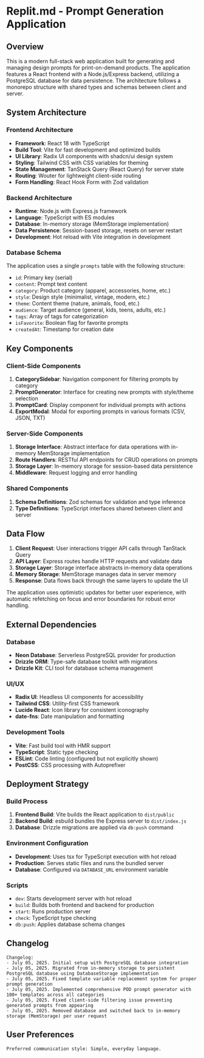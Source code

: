 # Replit.md - Prompt Generation Application

## Overview

This is a modern full-stack web application built for generating and managing design prompts for print-on-demand products. The application features a React frontend with a Node.js/Express backend, utilizing a PostgreSQL database for data persistence. The architecture follows a monorepo structure with shared types and schemas between client and server.

## System Architecture

### Frontend Architecture
- **Framework**: React 18 with TypeScript
- **Build Tool**: Vite for fast development and optimized builds
- **UI Library**: Radix UI components with shadcn/ui design system
- **Styling**: Tailwind CSS with CSS variables for theming
- **State Management**: TanStack Query (React Query) for server state
- **Routing**: Wouter for lightweight client-side routing
- **Form Handling**: React Hook Form with Zod validation

### Backend Architecture
- **Runtime**: Node.js with Express.js framework
- **Language**: TypeScript with ES modules
- **Database**: In-memory storage (MemStorage implementation)
- **Data Persistence**: Session-based storage, resets on server restart
- **Development**: Hot reload with Vite integration in development

### Database Schema
The application uses a single `prompts` table with the following structure:
- `id`: Primary key (serial)
- `content`: Prompt text content
- `category`: Product category (apparel, accessories, home, etc.)
- `style`: Design style (minimalist, vintage, modern, etc.)
- `theme`: Content theme (nature, animals, food, etc.)
- `audience`: Target audience (general, kids, teens, adults, etc.)
- `tags`: Array of tags for categorization
- `isFavorite`: Boolean flag for favorite prompts
- `createdAt`: Timestamp for creation date

## Key Components

### Client-Side Components
1. **CategorySidebar**: Navigation component for filtering prompts by category
2. **PromptGenerator**: Interface for creating new prompts with style/theme selection
3. **PromptCard**: Display component for individual prompts with actions
4. **ExportModal**: Modal for exporting prompts in various formats (CSV, JSON, TXT)

### Server-Side Components
1. **Storage Interface**: Abstract interface for data operations with in-memory MemStorage implementation
2. **Route Handlers**: RESTful API endpoints for CRUD operations on prompts
3. **Storage Layer**: In-memory storage for session-based data persistence
4. **Middleware**: Request logging and error handling

### Shared Components
1. **Schema Definitions**: Zod schemas for validation and type inference
2. **Type Definitions**: TypeScript interfaces shared between client and server

## Data Flow

1. **Client Request**: User interactions trigger API calls through TanStack Query
2. **API Layer**: Express routes handle HTTP requests and validate data
3. **Storage Layer**: Storage interface abstracts in-memory data operations
4. **Memory Storage**: MemStorage manages data in server memory
5. **Response**: Data flows back through the same layers to update the UI

The application uses optimistic updates for better user experience, with automatic refetching on focus and error boundaries for robust error handling.

## External Dependencies

### Database
- **Neon Database**: Serverless PostgreSQL provider for production
- **Drizzle ORM**: Type-safe database toolkit with migrations
- **Drizzle Kit**: CLI tool for database schema management

### UI/UX
- **Radix UI**: Headless UI components for accessibility
- **Tailwind CSS**: Utility-first CSS framework
- **Lucide React**: Icon library for consistent iconography
- **date-fns**: Date manipulation and formatting

### Development Tools
- **Vite**: Fast build tool with HMR support
- **TypeScript**: Static type checking
- **ESLint**: Code linting (configured but not explicitly shown)
- **PostCSS**: CSS processing with Autoprefixer

## Deployment Strategy

### Build Process
1. **Frontend Build**: Vite builds the React application to `dist/public`
2. **Backend Build**: esbuild bundles the Express server to `dist/index.js`
3. **Database**: Drizzle migrations are applied via `db:push` command

### Environment Configuration
- **Development**: Uses tsx for TypeScript execution with hot reload
- **Production**: Serves static files and runs the bundled server
- **Database**: Configured via `DATABASE_URL` environment variable

### Scripts
- `dev`: Starts development server with hot reload
- `build`: Builds both frontend and backend for production
- `start`: Runs production server
- `check`: TypeScript type checking
- `db:push`: Applies database schema changes

## Changelog

```
Changelog:
- July 05, 2025. Initial setup with PostgreSQL database integration
- July 05, 2025. Migrated from in-memory storage to persistent PostgreSQL database using DatabaseStorage implementation
- July 05, 2025. Fixed template variable replacement system for proper prompt generation
- July 05, 2025. Implemented comprehensive POD prompt generator with 100+ templates across all categories
- July 05, 2025. Fixed client-side filtering issue preventing generated prompts from appearing
- July 05, 2025. Removed database and switched back to in-memory storage (MemStorage) per user request
```

## User Preferences

```
Preferred communication style: Simple, everyday language.
```